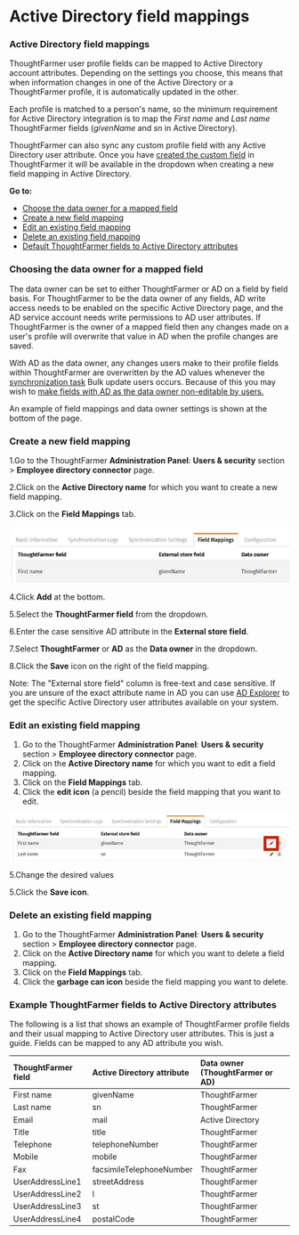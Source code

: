 # Active Directory field mappings



### Active Directory field mappings

ThoughtFarmer user profile fields can be mapped to Active Directory account attributes. Depending on the settings you choose, this means that when information changes in one of the Active Directory or a ThoughtFarmer profile, it is automatically updated in the other.  
  
Each profile is matched to a person's name, so the minimum requirement for Active Directory integration is to map the _First name_ and _Last name_ ThoughtFarmer fields \(_givenName_ and _sn_ in Active Directory\).  
  
ThoughtFarmer can also sync any custom profile field with any Active Directory user attribute. Once you have [created the custom field](../../finding-people-and-content/untitled-7/) in ThoughtFarmer it will be available in the dropdown when creating a new field mapping in Active Directory.  
  
**Go to:**

* [Choose the data owner for a mapped field](./)
* [Create a new field mapping](./)
* [Edit an existing field mapping](./)
* [Delete an existing field mapping](./)
* [Default ThoughtFarmer fields to Active Directory attributes](./)

### Choosing the data owner for a mapped field <a id="section1"></a>

The data owner can be set to either ThoughtFarmer or AD on a field by field basis. For ThoughtFarmer to be the data owner of any fields, AD write access needs to be enabled on the specific Active Directory page, and the AD service account needs write permissions to AD user attributes. If ThoughtFarmer is the owner of a mapped field then any changes made on a user's profile will overwrite that value in AD when the profile changes are saved.  
  
With AD as the data owner, any changes users make to their profile fields within ThoughtFarmer are overwritten by the AD values whenever the [synchronization task](../active-directory-synchronization-tasks.md) Bulk update users occurs. Because of this you may wish to [make fields with AD as the data owner non-editable by users.](make-profile-fields-non-editable.md)  
  
An example of field mappings and data owner settings is shown at the bottom of the page.

### Create a new field mapping <a id="section2"></a>

1.Go to the ThoughtFarmer **Administration Panel**: **Users & security** section &gt; **Employee directory connector** page.

2.Click on the **Active Directory name** for which you want to create a new field mapping.

3.Click on the **Field Mappings** tab.

![](../../../.gitbook/assets/1%20%2883%29.jpg)



4.Click **Add** at the bottom.

5.Select the **ThoughtFarmer field** from the dropdown.

6.Enter the case sensitive AD attribute in the **External store field**.

7.Select **ThoughtFarmer** or **AD** as the **Data owner** in the dropdown.

8.Click the **Save** icon on the right of the field mapping.

Note: The "External store field" column is free-text and case sensitive. If you are unsure of the exact attribute name in AD you can use [AD Explorer](http://technet.microsoft.com/en-us/sysinternals/bb963907.aspx) to get the specific Active Directory user attributes available on your system.

### Edit an existing field mapping

1. Go to the ThoughtFarmer **Administration Panel**: **Users & security** section &gt; **Employee directory connector** page.
2. Click on the **Active Directory name** for which you want to edit a field mapping.
3. Click on the **Field Mappings** tab.
4. Click the **edit icon** \(a pencil\) beside the field mapping that you want to edit.

![](../../../.gitbook/assets/3.jpg)

5.Change the desired values

5.Click the **Save icon**.

### Delete an existing field mapping

1. Go to the ThoughtFarmer **Administration Panel**: **Users & security** section &gt; **Employee directory connector** page.
2. Click on the **Active Directory name** for which you want to delete a field mapping.
3. Click on the **Field Mappings** tab.
4. Click the **garbage can icon** beside the field mapping you want to delete.

### Example ThoughtFarmer fields to Active Directory attributes

The following is a list that shows an example of ThoughtFarmer profile fields and their usual mapping to Active Directory user attributes. This is just a guide. Fields can be mapped to any AD attribute you wish.

| ThoughtFarmer field | Active Directory attribute | Data owner \(ThoughtFarmer or AD\) |
| :--- | :--- | :--- |
| First name | givenName | ThoughtFarmer |
| Last name | sn | ThoughtFarmer |
| Email | mail | Active Directory |
| Title | title | ThoughtFarmer |
| Telephone | telephoneNumber | ThoughtFarmer |
| Mobile | mobile | ThoughtFarmer |
| Fax | facsimileTelephoneNumber | ThoughtFarmer |
| UserAddressLine1 | streetAddress | ThoughtFarmer |
| UserAddressLine2 | l | ThoughtFarmer |
| UserAddressLine3 | st | ThoughtFarmer |
| UserAddressLine4 | postalCode | ThoughtFarmer |


